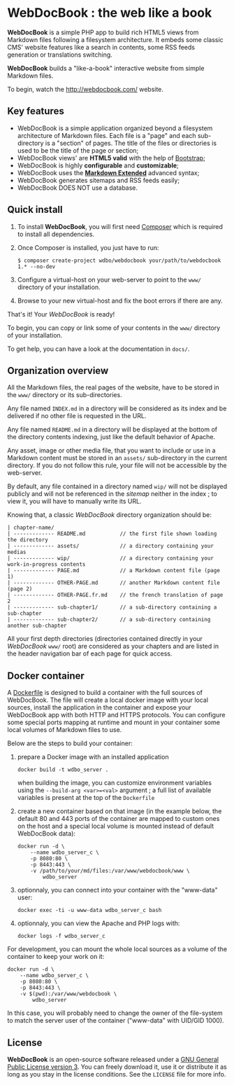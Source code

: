 WebDocBook : the web like a book
===============================

**WebDocBook** is a simple PHP app to build rich HTML5 views from Markdown files following a
filesystem architecture. It embeds some classic CMS' website features like a search in contents,
some RSS feeds generation or translations switching.

**WebDocBook** builds a "like-a-book" interactive website from simple Markdown files.

To begin, watch the <http://webdocbook.com/> website.

Key features
------------

-   WebDocBook is a simple application organized beyond a filesystem architecture of Markdown files.
    Each file is a "page" and each sub-directory is a "section" of pages. The title of the files
    or directories is used to be the title of the page or section;
-   WebDocBook views' are **HTML5 valid** with the help of [Bootstrap](http://twitter.github.io/bootstrap/);
-   WebDocBook is highly **configurable** and **customizable**;
-   WebDocBook uses the [**Markdown Extended**](http://aboutmde.org/) advanced syntax;
-   WebDocBook generates sitemaps and RSS feeds easily;
-   WebDocBook DOES NOT use a database.


Quick install
-------------

1.  To install **WebDocBook**, you will first need [Composer](http://getcomposer.org/) which is
    required to install all dependencies.

2.  Once Composer is installed, you just have to run:

        $ composer create-project wdbo/webdocbook your/path/to/webdocbook 1.* --no-dev

3.  Configure a virtual-host on your web-server to point to the `www/` directory of your
    installation.

4.  Browse to your new virtual-host and fix the boot errors if there are any.

That's it! Your *WebDocBook* is ready!

To begin, you can copy or link some of your contents in the `www/` directory of your
installation.

To get help, you can have a look at the documentation in `docs/`.


Organization overview
---------------------

All the Markdown files, the real pages of the website, have to be stored in the `www/`
directory or its sub-directories.

Any file named `INDEX.md` in a directory will be considered as its index and be delivered if
no other file is requested in the URL.

Any file named `README.md` in a directory will be displayed at the bottom of the directory
contents indexing, just like the default behavior of Apache.

Any asset, image or other media file, that you want to include or use in a Markdown
content must be stored in an `assets/` sub-directory in the current directory. If you do
not follow this rule, your file will not be accessible by the web-server.

By default, any file contained in a directory named `wip/` will not be displayed publicly
and will not be referenced in the *sitemap* neither in the index ; to view it, you will have
to manually write its URL.

Knowing that, a classic *WebDocBook* directory organization should be:

    | chapter-name/
    | ------------- README.md           // the first file shown loading the directory
    | ------------- assets/             // a directory containing your medias
    | ------------- wip/                // a directory containing your work-in-progress contents
    | ------------- PAGE.md             // a Markdown content file (page 1)
    | ------------- OTHER-PAGE.md       // another Markdown content file (page 2)
    | ------------- OTHER-PAGE.fr.md    // the french translation of page 2
    | ------------- sub-chapter1/       // a sub-directory containing a sub-chapter
    | ------------- sub-chapter2/       // a sub-directory containing another sub-chapter

All your first depth directories (directories contained directly in your *WebDocBook* `www/` root)
are considered as your chapters and are listed in the header navigation bar of each page
for quick access.

Docker container
----------------

A [Dockerfile](https://docs.docker.com/engine/reference/builder/) is designed
to build a container with the full sources of WebDocBook. The file will create
a local docker image with your local sources, install the application in the
container and expose your WebDocBook app with both HTTP and HTTPS protocols.
You can configure some special ports mapping at runtime and mount in your
container some local volumes of Markdown files to use.

Below are the steps to build your container:

1.  prepare a Docker image with an installed application

        docker build -t wdbo_server .

    when building the image, you can customize environment variables using
    the `--build-arg <var>=<val>` argument ; a full list of available variables
    is present at the top of the `Dockerfile`

2.  create a new container based on that image (in the example
    below, the default 80 and 443 ports of the container are mapped
    to custom ones on the host and a special local volume is mounted
    instead of default WebDocBook data):

        docker run -d \
            --name wdbo_server_c \
            -p 8080:80 \
            -p 8443:443 \
            -v /path/to/your/md/files:/var/www/webdocbook/www \
                wdbo_server

3.  optionnaly, you can connect into your container with the "www-data" user:

        docker exec -ti -u www-data wdbo_server_c bash

4.  optionnaly, you can view the Apache and PHP logs with:

        docker logs -f wdbo_server_c

For development, you can mount the whole local sources as a volume of
the container to keep your work on it:

    docker run -d \
        --name wdbo_server_c \
        -p 8080:80 \
        -p 8443:443 \
        -v $(pwd):/var/www/webdocbook \
            wdbo_server

In this case, you will probably need to change the owner of the file-system
to match the server user of the container ("www-data" with UID/GID 1000).

License
-------

**WebDocBook** is an open-source software released under a
[GNU General Public License version 3](http://github.com/wdbo/webdocbook/blob/master/LICENSE).
You can freely download it, use it or distribute it as long as you stay in the license
conditions. See the `LICENSE` file for more info.
